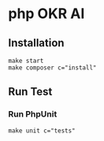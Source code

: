 # php OKR AI

## Installation
```
make start
make composer c="install"
```

## Run Test

### Run PhpUnit
```
make unit c="tests"
```

